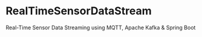 # RealTimeSensorDataStream
Real-Time Sensor Data Streaming using MQTT, Apache Kafka &amp; Spring Boot
